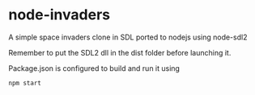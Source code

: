 # node-invaders
A simple space invaders clone in SDL ported to nodejs using node-sdl2

Remember to put the SDL2 dll in the dist folder before launching it.

Package.json is configured to build and run it using 
```
npm start
```
